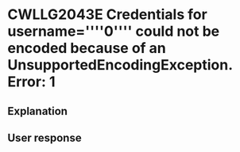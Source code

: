 # CWLLG2043E Credentials for username=''''0'''' could not be encoded because of an UnsupportedEncodingException.   Error:  1

## Explanation

## User response